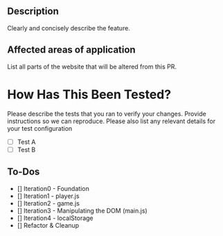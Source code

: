 ## Description
Clearly and concisely describe the feature.

## Affected areas of application
List all parts of the website that will be altered from this PR.

# How Has This Been Tested?

Please describe the tests that you ran to verify your changes. Provide instructions so we can reproduce. Please also list any relevant details for your test configuration

- [ ] Test A
- [ ] Test B

## To-Dos
- [] Iteration0 - Foundation
- [] Iteration1 - player.js
- [] Iteration2 - game.js
- [] Iteration3 - Manipulating the DOM (main.js)
- [] Iteration4 - localStorage
- [] Refactor & Cleanup